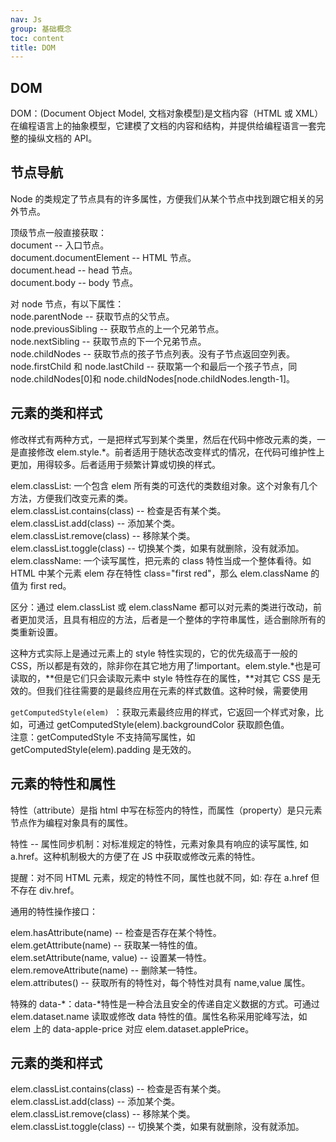 ```yaml
---
nav: Js
group: 基础概念
toc: content
title: DOM
---
```


## DOM

DOM：(Document Object Model, 文档对象模型)是文档内容（HTML 或 XML）在编程语言上的抽象模型，它建模了文档的内容和结构，并提供给编程语言一套完整的操纵文档的 API。

## 节点导航

Node 的类规定了节点具有的许多属性，方便我们从某个节点中找到跟它相关的另外节点。

顶级节点一般直接获取：  
document -- 入口节点。  
document.documentElement -- HTML 节点。  
document.head -- head 节点。  
document.body -- body 节点。

对 node 节点，有以下属性：  
node.parentNode -- 获取节点的父节点。  
node.previousSibling -- 获取节点的上一个兄弟节点。  
node.nextSibling -- 获取节点的下一个兄弟节点。  
node.childNodes -- 获取节点的孩子节点列表。没有子节点返回空列表。  
node.firstChild 和 node.lastChild -- 获取第一个和最后一个孩子节点，同 node.childNodes[0]和 node.childNodes[node.childNodes.length-1]。

## 元素的类和样式

修改样式有两种方式，一是把样式写到某个类里，然后在代码中修改元素的类，一是直接修改 elem.style.\*。前者适用于随状态改变样式的情况，在代码可维护性上更加，用得较多。后者适用于频繁计算或切换的样式。

elem.classList: 一个包含 elem 所有类的可迭代的类数组对象。这个对象有几个方法，方便我们改变元素的类。  
elem.classList.contains(class) -- 检查是否有某个类。  
elem.classList.add(class) -- 添加某个类。  
elem.classList.remove(class) -- 移除某个类。  
elem.classList.toggle(class) -- 切换某个类，如果有就删除，没有就添加。  
elem.className: 一个读写属性，把元素的 class 特性当成一个整体看待。如 HTML 中某个元素 elem 存在特性 class="first red"，那么 elem.className 的值为 first red。

区分：通过 elem.classList 或 elem.className 都可以对元素的类进行改动，前者更加灵活，且具有相应的方法，后者是一个整体的字符串属性，适合删除所有的类重新设置。

这种方式实际上是通过元素上的 style 特性实现的，它的优先级高于一般的 CSS，所以都是有效的，除非你在其它地方用了!important。elem.style.\*也是可读取的，**但是它们只会读取元素中 style 特性存在的属性，**对其它 CSS 是无效的。但我们往往需要的是最终应用在元素的样式数值。这种时候，需要使用

`getComputedStyle(elem) `：获取元素最终应用的样式，它返回一个样式对象，比如，可通过 getComputedStyle(elem).backgroundColor 获取颜色值。  
注意：getComputedStyle 不支持简写属性，如 getComputedStyle(elem).padding 是无效的。

## 元素的特性和属性

特性（attribute）是指 html 中写在标签内的特性，而属性（property）是只元素节点作为编程对象具有的属性。

特性 -- 属性同步机制：对标准规定的特性，元素对象具有响应的读写属性, 如 a.href。这种机制极大的方便了在 JS 中获取或修改元素的特性。

提醒：对不同 HTML 元素，规定的特性不同，属性也就不同，如: 存在 a.href 但不存在 div.href。

通用的特性操作接口：

elem.hasAttribute(name) -- 检查是否存在某个特性。  
elem.getAttribute(name) -- 获取某一特性的值。  
elem.setAttribute(name, value) -- 设置某一特性。  
elem.removeAttribute(name) -- 删除某一特性。  
elem.attributes() -- 获取所有的特性对，每个特性对具有 name,value 属性。

特殊的 data-*：data-*特性是一种合法且安全的传递自定义数据的方式。可通过 elem.dataset.name 读取或修改 data 特性的值。属性名称采用驼峰写法，如 elem 上的 data-apple-price 对应 elem.dataset.applePrice。

## 元素的类和样式

elem.classList.contains(class) -- 检查是否有某个类。  
elem.classList.add(class) -- 添加某个类。  
elem.classList.remove(class) -- 移除某个类。  
elem.classList.toggle(class) -- 切换某个类，如果有就删除，没有就添加。
